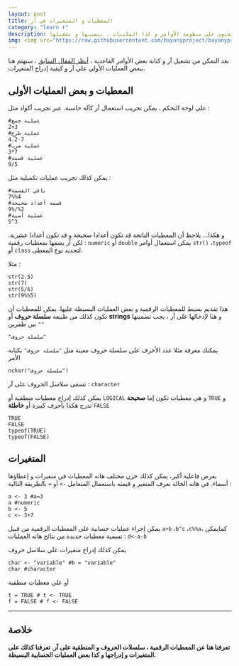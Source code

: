```yaml
---
layout: post
title: المعطيات و المتغيرات في آر
category: "learn r"
description: تقديم لبيئة العمل العامة على آر تحتوي على منظومة الأوامر و كذا المكتبات ، تنصيبها و تشغيلها
img: <img src="https://raw.githubusercontent.com/bayanyproject/bayanyproject.github.io/refs/heads/main/images/R_logo.png" width='100' height= auto/>
---
```


بعد التمكن من تشغيل آر و كتابة بعض الأوامر القاعدية ، [أنظر المقال السابق](/environment-and-libraries) ، سنهتم هنا ببعض العمليات الأولى على آر و كيفية إدراج المتغيرات.


## المعطيات و بعض العمليات الأولى

على لوحة التحكم ، يمكن تجريب استعمال آر كآلة حاسبة. عبر تجريب أكواد مثل :
```
#عملية جمع
2+3
#عملية طرح
4.2-7
#عملية ضرب
3*7
#عملية قسمة
9/5
```

يمكن كذلك تجريب عمليات تكميلية مثل :
```
#باقي القسمة
7%%4
#قسمة أعداد صحيحة
9%/%2
#عملية أسية
5^3
```
و هكذا...
يلاحظ أن المعطيات الناتجة قد تكون أعدادا صحيحة و قد تكون أعدادا عشرية. لكن آر يصفها بمعطيات رقمية : ```numeric``` أو ```double```
يمكن استعمال أوامر ```str()``` ،```typeof``` أو ```class``` لتحديد نوع المعطى.

مثلا :
```
str(2.5)
str(7)
str(5/6)
str(9%%5)
```

هذا تقديم بسيط للمعطيات الرقمية و بعض العمليات البسيطة عليها.
يمكن للمعطيات أن تكون كذلك من طبيعة **سلسلة حروف** أو **strings** و هنا لإدخالها على آر ، يجب تضمينها بين ظفرين ```""```
```
"سلسلة حروف"
```

يمكنك معرفة مثلا عدد الأحرف على سلسلة حروف معينة مثل ```"سلسلة حروف"``` بكتابة الأمر 
```
nchar("سلسلة حروف")
```
تسمى سلاسل الحروف على آر : ```character```

يمكن كذلك إدراج معطيات منطقية أو ```LOGICAL``` و هي معطيات تكون إما **صحيحة** ```TRUE``` و تدرج هكذا بأحرف كبيرة أو **خاطئة** ```FALSE```
```
TRUE
FALSE
typeof(TRUE)
typeof(FALSE)
```

## المتغيرات

بغرض فاعلية أكبر، يمكن كذلك خزن مختلف هاته المعطيات في متغيرات و إعطاؤها أسماء. في هاته الحالة نعرف المتغير و قيمته باستعمال المتعامل ```->``` أو ```=``` بالطريقة التالية : 
```
a <- 3 #a=3
a #numeric
b <- 5
c <- 3+7
```

يمكن إجراء عمليات حسابية على المعطيات الرقمية من قبيل ```a+b``` ،```b^c``` ،```c%%a```، كمايمكن تسمية معطيات جديدة من نتائج هاته العمليات : ```d<-a-b```

يمكن كذلك إدراج متغيرات على سلاسل حروف
```
char <- "variable" #b = "variable"
char #character
```

أو على معطيات منطقية
```
t = TRUE # t <- TRUE
f = FALSE # f <- FALSE
```
---
## خلاصة

**تعرفنا هنا عن المعطيات الرقمية ، سلسلات الحروف و المنطقية على آر. تعرفنا كذلك على المتغيرات و إدراجها و كذا بعض العمليات الحسابية البسيطة.**
